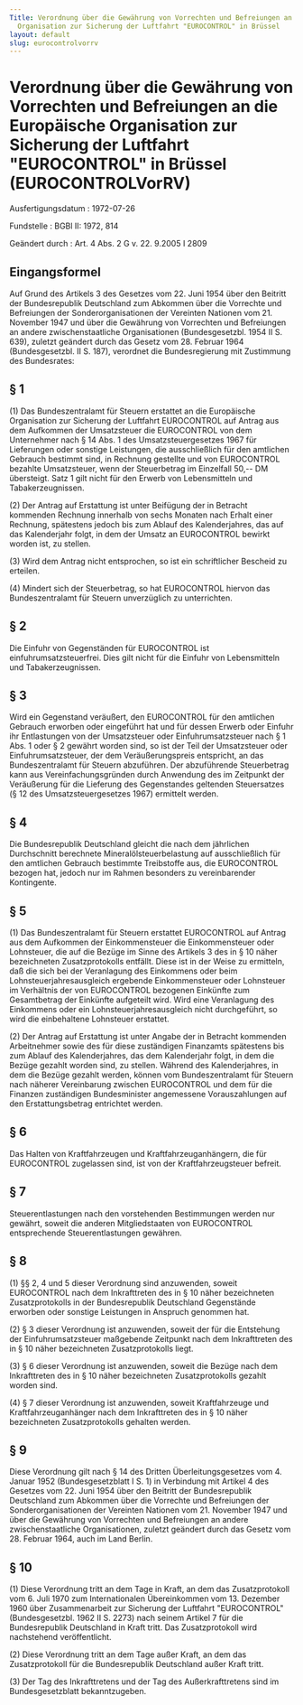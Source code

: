 ```yaml
---
Title: Verordnung über die Gewährung von Vorrechten und Befreiungen an die Europäische
  Organisation zur Sicherung der Luftfahrt "EUROCONTROL" in Brüssel
layout: default
slug: eurocontrolvorrv
---
```


# Verordnung über die Gewährung von Vorrechten und Befreiungen an die Europäische Organisation zur Sicherung der Luftfahrt "EUROCONTROL" in Brüssel (EUROCONTROLVorRV)

Ausfertigungsdatum
:   1972-07-26

Fundstelle
:   BGBl II: 1972, 814

Geändert durch
:   Art. 4 Abs. 2 G v. 22. 9.2005 I 2809


## Eingangsformel

Auf Grund des Artikels 3 des Gesetzes vom 22. Juni 1954 über den
Beitritt der Bundesrepublik Deutschland zum Abkommen über die
Vorrechte und Befreiungen der Sonderorganisationen der Vereinten
Nationen vom 21. November 1947 und über die Gewährung von Vorrechten
und Befreiungen an andere zwischenstaatliche Organisationen
(Bundesgesetzbl. 1954 II S. 639), zuletzt geändert durch das Gesetz
vom 28. Februar 1964 (Bundesgesetzbl. II S. 187), verordnet die
Bundesregierung mit Zustimmung des Bundesrates:


## § 1

(1) Das Bundeszentralamt für Steuern erstattet an die Europäische
Organisation zur Sicherung der Luftfahrt EUROCONTROL auf Antrag aus
dem Aufkommen der Umsatzsteuer die EUROCONTROL von dem Unternehmer
nach
§ 14 Abs. 1 des Umsatzsteuergesetzes 1967              für Lieferungen
oder sonstige Leistungen, die ausschließlich für den amtlichen
Gebrauch bestimmt sind, in Rechnung gestellte und von EUROCONTROL
bezahlte Umsatzsteuer, wenn der Steuerbetrag im Einzelfall 50,-- DM
übersteigt. Satz 1 gilt nicht für den Erwerb von Lebensmitteln und
Tabakerzeugnissen.

(2) Der Antrag auf Erstattung ist unter Beifügung der in Betracht
kommenden Rechnung innerhalb von sechs Monaten nach Erhalt einer
Rechnung, spätestens jedoch bis zum Ablauf des Kalenderjahres, das auf
das Kalenderjahr folgt, in dem der Umsatz an EUROCONTROL bewirkt
worden ist, zu stellen.

(3) Wird dem Antrag nicht entsprochen, so ist ein schriftlicher
Bescheid zu erteilen.

(4) Mindert sich der Steuerbetrag, so hat EUROCONTROL hiervon das
Bundeszentralamt für Steuern unverzüglich zu unterrichten.


## § 2

Die Einfuhr von Gegenständen für EUROCONTROL ist
einfuhrumsatzsteuerfrei. Dies gilt nicht für die Einfuhr von
Lebensmitteln und Tabakerzeugnissen.


## § 3

Wird ein Gegenstand veräußert, den EUROCONTROL für den amtlichen
Gebrauch erworben oder eingeführt hat und für dessen Erwerb oder
Einfuhr ihr Entlastungen von der Umsatzsteuer oder Einfuhrumsatzsteuer
nach § 1 Abs. 1 oder § 2 gewährt worden sind, so ist der Teil der
Umsatzsteuer oder Einfuhrumsatzsteuer, der dem Veräußerungspreis
entspricht, an das Bundeszentralamt für Steuern abzuführen. Der
abzuführende Steuerbetrag kann aus Vereinfachungsgründen durch
Anwendung des im Zeitpunkt der Veräußerung für die Lieferung des
Gegenstandes geltenden Steuersatzes
(§ 12 des Umsatzsteuergesetzes 1967)              ermittelt werden.


## § 4

Die Bundesrepublik Deutschland gleicht die nach dem jährlichen
Durchschnitt berechnete Mineralölsteuerbelastung auf ausschließlich
für den amtlichen Gebrauch bestimmte Treibstoffe aus, die EUROCONTROL
bezogen hat, jedoch nur im Rahmen besonders zu vereinbarender
Kontingente.


## § 5

(1) Das Bundeszentralamt für Steuern erstattet EUROCONTROL auf Antrag
aus dem Aufkommen der Einkommensteuer die Einkommensteuer oder
Lohnsteuer, die auf die Bezüge im Sinne des Artikels 3 des in § 10
näher bezeichneten Zusatzprotokolls entfällt. Diese ist in der Weise
zu ermitteln, daß die sich bei der Veranlagung des Einkommens oder
beim Lohnsteuerjahresausgleich ergebende Einkommensteuer oder
Lohnsteuer im Verhältnis der von EUROCONTROL bezogenen Einkünfte zum
Gesamtbetrag der Einkünfte aufgeteilt wird. Wird eine Veranlagung des
Einkommens oder ein Lohnsteuerjahresausgleich nicht durchgeführt, so
wird die einbehaltene Lohnsteuer erstattet.

(2) Der Antrag auf Erstattung ist unter Angabe der in Betracht
kommenden Arbeitnehmer sowie des für diese zuständigen Finanzamts
spätestens bis zum Ablauf des Kalenderjahres, das dem Kalenderjahr
folgt, in dem die Bezüge gezahlt worden sind, zu stellen. Während des
Kalenderjahres, in dem die Bezüge gezahlt werden, können vom
Bundeszentralamt für Steuern nach näherer Vereinbarung zwischen
EUROCONTROL und dem für die Finanzen zuständigen Bundesminister
angemessene Vorauszahlungen auf den Erstattungsbetrag entrichtet
werden.


## § 6

Das Halten von Kraftfahrzeugen und Kraftfahrzeuganhängern, die für
EUROCONTROL zugelassen sind, ist von der Kraftfahrzeugsteuer befreit.


## § 7

Steuerentlastungen nach den vorstehenden Bestimmungen werden nur
gewährt, soweit die anderen Mitgliedstaaten von EUROCONTROL
entsprechende Steuerentlastungen gewähren.


## § 8

(1) §§ 2, 4 und 5 dieser Verordnung sind anzuwenden, soweit
EUROCONTROL nach dem Inkrafttreten des in § 10 näher bezeichneten
Zusatzprotokolls in der Bundesrepublik Deutschland Gegenstände
erworben oder sonstige Leistungen in Anspruch genommen hat.

(2) § 3 dieser Verordnung ist anzuwenden, soweit der für die
Entstehung der Einfuhrumsatzsteuer maßgebende Zeitpunkt nach dem
Inkrafttreten des in § 10 näher bezeichneten Zusatzprotokolls liegt.

(3) § 6 dieser Verordnung ist anzuwenden, soweit die Bezüge nach dem
Inkrafttreten des in § 10 näher bezeichneten Zusatzprotokolls gezahlt
worden sind.

(4) § 7 dieser Verordnung ist anzuwenden, soweit Kraftfahrzeuge und
Kraftfahrzeuganhänger nach dem Inkrafttreten des in § 10 näher
bezeichneten Zusatzprotokolls gehalten werden.


## § 9

Diese Verordnung gilt nach § 14 des Dritten Überleitungsgesetzes vom
4\. Januar 1952 (Bundesgesetzblatt I S. 1) in Verbindung mit Artikel 4
des Gesetzes vom 22. Juni 1954 über den Beitritt der Bundesrepublik
Deutschland zum Abkommen über die Vorrechte und Befreiungen der
Sonderorganisationen der Vereinten Nationen vom 21. November 1947 und
über die Gewährung von Vorrechten und Befreiungen an andere
zwischenstaatliche Organisationen, zuletzt geändert durch das Gesetz
vom 28. Februar 1964, auch im Land Berlin.


## § 10

(1) Diese Verordnung tritt an dem Tage in Kraft, an dem das
Zusatzprotokoll vom 6. Juli 1970 zum Internationalen Übereinkommen vom
13\. Dezember 1960 über Zusammenarbeit zur Sicherung der Luftfahrt
"EUROCONTROL" (Bundesgesetzbl. 1962 II S. 2273) nach seinem Artikel 7
für die Bundesrepublik Deutschland in Kraft tritt. Das Zusatzprotokoll
wird nachstehend veröffentlicht.

(2) Diese Verordnung tritt an dem Tage außer Kraft, an dem das
Zusatzprotokoll für die Bundesrepublik Deutschland außer Kraft tritt.

(3) Der Tag des Inkrafttretens und der Tag des Außerkrafttretens sind
im Bundesgesetzblatt bekanntzugeben.

